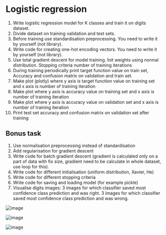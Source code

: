 # Logistic regression

1. Write logistic regression model for K classes and train it on digits dataset.
2. Divide dataset on training validation and test sets.
3. Before training use standardisation preprocessing. You need to write it by yourself (not library).
4. Write code for creating one-hot encoding vectors. You need to write it by yourself (not library).
5. Use total gradient descent for model training. Init weights using normal distribution. Stopping criteria number of training iterations
6. During training periodically print target function value on train set, Accuracy and confusion matrix on validation and train set. 
7. Make plot (plotly) where y axis is target function value on training set and x axis is number of training iteration
8. Make plot where y axis is accuracy value on training set and x axis is number of training iteration
9. Make plot where y axis is accuracy value on validation set and x axis is number of training iteration
10. Print test set accuracy and confusion matrix on validation set after training

## Bonus task

1. Use normalisation preprocessing instead of standardisation 
2. Add regularisation for gradient descent
3. Write code for batch gradient descent (gradient is calculated only on a part of data with fix size, gradient need to be calculate in whole dataset, use loop for this).
4. Write code for different initialisation (uniform distribution, Xavier, He)
5. Write code for different stopping criteria
6. Write code for saving and loading model (for example pickle)
7. Visualise digits images: 3 images for which classifier saved most confidence class prediction and was right.  3 images for which classifier saved most confidence class prediction and was wrong.

![image](https://github.com/ilyaskalimullinn/ml_kpfu_hw4_logreg/assets/90423658/6c96d4ed-02e1-4bf3-bc18-5fd5efc343c4)

![image](https://github.com/ilyaskalimullinn/ml_kpfu_hw4_logreg/assets/90423658/24c18849-baef-4b1b-9b4e-8ab6165c9455)

![image](https://github.com/ilyaskalimullinn/ml_kpfu_hw4_logreg/assets/90423658/ca2ea2d1-cf58-48f0-8ebc-c53eed57f9f4)

